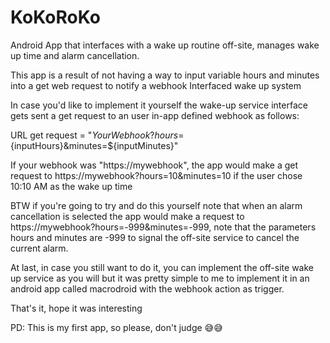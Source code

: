 # KoKoRoKo
Android App that interfaces with a wake up routine off-site, manages wake up time and alarm cancellation.

This app is a result of not having a way to input variable hours and minutes into a get web request to notify a webhook Interfaced wake up system

In case you'd like to implement it yourself the wake-up service interface gets sent a get request to an user in-app defined webhook as follows:

URL get request = "${YourWebhook}?hours=${inputHours}&minutes=${inputMinutes}" 

If your webhook was "https://mywebhook", the app would make a get request to https://mywebhook?hours=10&minutes=10 if the user chose 10:10 AM as the wake up time

BTW if you're going to try and do this yourself note that when an alarm cancellation is selected the app would make a request to https://mywebhook?hours=-999&minutes=-999, note that the parameters hours and minutes are -999 to signal the off-site service to cancel the current alarm.

At last, in case you still want to do it, you can implement the off-site wake up service as you will but it was pretty simple to me to implement it in an android app called macrodroid with the webhook action as trigger.

That's it, hope it was interesting 

PD: This is my first app, so please, don't judge 😅😅
